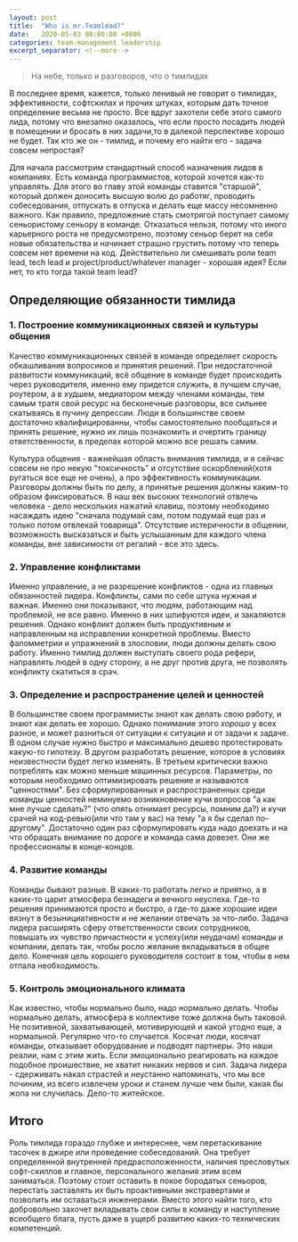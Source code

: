 ```yaml
---
layout: post
title:  "Who is mr.Teamlead?"
date:   2020-05-03 00:00:00 +0000
categories: team-management leadership
excerpt_separator: <!--more-->
---
```

> На небе, только и разговоров, что о тимлидах

В последнее время, кажется, только ленивый не говорит о тимлидах, эффективности, софтскилах и прочих штуках, 
которым дать точное определение весьма не просто. Все вдруг захотели себе этого самого лида, потому что внезапно оказалось,
что если просто посадить людей в помещении и бросать в них задачи,то в далекой перспективе хорошо не будет. Так кто же он - тимлид,
и почему его найти его - задача совсем непростая?
<!--more-->

Для начала рассмотрим стандартный способ назначения лидов в компаниях. Есть команда программистов, которой хочется как-то управлять.
Для этого во главу этой команды ставится "старшой", который должен доносить высшую волю до работяг, проводить собеседования, отпускать в отпуска
и делать еще массу несомненно важного. Как правило, предложение стать смотрягой поступает самому сеньористому сеньору в команде. 
Отказаться нельзя, потому что иного карьерного роста не предусмотрено, поэтому сеньор берет на себя новые обязательства и начинает страшно грустить
потому что теперь совсем нет времени на код.
Действительно ли смешивать роли team lead, tech lead и project/product/whatever manager - хорошая идея? Если нет, то кто тогда такой team lead?

## Определяющие обязанности тимлида
### 1. Построение коммуникационных связей и культуры общения
Качество коммуникационных связей в команде определяет скорость обкашливания вопросиков и принятия решений. При недостаточной развитости коммуникаций, всё общение
в команде будет происходить через руководителя, именно ему придется служить, в лучшем случае, роутером, а в худшем, медиатором между членами команды, тем самым
тратя свой ресурс на бесконечные разговоры, все сильнее скатываясь в пучину депрессии. Люди в большинстве своем достаточно квалифицированны, чтобы
самостоятельно пообщаться и принять решение, нужно их лишь познакомить и очертить границу ответственности, в пределах которой можно все решать самим.

Культура общения - важнейшая область внимания тимлида, и я сейчас совсем не про некую "токсичность" и отсутствие оскорблений(хотя ругаться все еще не очень),
а про эффективность коммуникации. Разговоры должны быть по делу, а принятые решения должны каким-то образом фиксироваться. В наш век высоких технологий отвлечь человека -
дело нескольких нажатий клавиш, поэтому необходимо насаждать идею "сначала подумай сам, потом подумай еще раз и только потом отвлекай товарища". Отсутствие истеричности в общении, 
возможность высказаться и быть услышанным для каждого члена команды, вне зависимости от регалий - все это здесь.

### 2. Управление конфликтами
Именно управление, а не разрешение конфликтов - одна из главных обязанностей лидера. Конфликты, сами по себе штука нужная и важная. Именно они показывают, что
людям, работающим над проблемой, не все равно. Именно в них шлифуются идеи, и закаляются решения. Однако конфликт должен быть продуктивным и направленным на исправлении конкретной
проблемы. Вместо фаломметрии и упражнений в злословии, люди должны делать свою работу. Именно тимлид должен выступать своего рода рефери, направлять людей
в одну сторону, а не друг против друга, не позволять конфликту скатиться в срач.

### 3. Определение и распространение целей и ценностей
В большинстве своем программисты знают как делать свою работу, и знают как делать ее хорошо. Однако понимание этого *хорошо* у всех разное, и может разниться
от ситуации к ситуации и от задачи к задаче. В одном случае нужно быстро и максимально дешево протестировать какую-то гипотезу. В другом разработать решение, которое в
условиях неизвестности будет легко изменять. В третьем критически важно потреблять как можно меньше машинных ресурсов. Параметры, по которым необходимо
оптимизировать решение и называются "ценностями". Без сформулированных и распространенных среди команды ценностей неминуемо возникновение кучи вопросов "а как мне лучше сделать?"
(что опять отнимает ресурсы, помним да?) и кучи срачей на код-ревью(или что там у вас) на тему "а я бы сделал по-другому". Достаточно один раз сформулировать
куда надо доехать и на что обращать внимание по дороге и команда сама довезет. Они же профессионалы в конце-концов.

### 4. Развитие команды
Команды бывают разные. В каких-то работать легко и приятно, а в каких-то царит атмосфера безнадеги и вечного неуспеха. Где-то решения принимаются просто и быстро, а где-то
даже хорошие идеи вязнут в безынициативности и не желании отвечать за что-либо. Задача лидера расширять сферу ответственности своих сотрудников, повышать их чувство
причастности к успеху(или неудачам) команды и компании, делать так, чтобы росло желание вкладываться в общее дело. Конечная цель хорошего руководителя состоит в том, чтобы 
в нем отпала необходимость. 

### 5. Контроль эмоционального климата
Как известно, чтобы нормально было, надо нормально делать. Чтобы нормально делать, атмосфера в коллективе тоже должна быть таковой. Не позитивной, захватывающей, мотивирующей
и какой угодно еще, а нормальной. Регулярно что-то случается. Косячат люди, косячат команды, отказывает оборудование и подводят партнеры.
Это наши реалии, нам с этим жить. Если эмоционально реагировать на каждое подобное проишествие, не хватит никаких нервов и сил. Задача лидера - сдерживать накал страстей и неустанно напоминать,
что мы все починим, из всего извлечем уроки и станем лучше чем были, какая бы жопа ни случилась. Дело-то житейское.

## Итого
Роль тимлида гораздо глубже и интереснее, чем перетаскивание тасочек в джире или проведение собеседований. 
Она требует определенной внутренней предрасположенности, наличия пресловутых софт-скиллов и главное, персонального желания этим всем заниматься.
Поэтому стоит оставить в покое бородатых сеньоров, перестать заставлять их быть проактивными экстравертами и позволить им оставаться инженерами.
Вместо этого найти того, кто добровольно захочет вкладывать свои силы в команду и наступление всеобщего блага, пусть даже в ущерб развитию каких-то технических компетенций.
